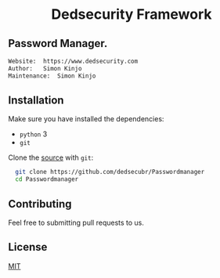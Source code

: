 <h1 align="center"> Dedsecurity Framework</h1>

## Password Manager.

```bash
Website:  https://www.dedsecurity.com
Author:   Simon Kinjo
Maintenance:  Simon Kinjo
```

## Installation

Make sure you have installed the dependencies:

  * `python` 3
  * `git`

Clone the [source] with `git`:
 ```sh
   git clone https://github.com/dedsecubr/Passwordmanager
   cd Passwordmanager
   ```

 [source]: https://github.com/dedsecubr/Passwordmanager
 
 ## Contributing
Feel free to submitting pull requests to us.
## License
[MIT](https://opensource.org/licenses/MIT)
 
